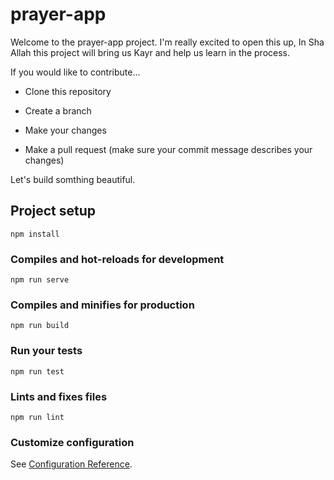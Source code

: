 # prayer-app

Welcome to the prayer-app project. I'm really excited to open this up, In Sha Allah this project will bring us Kayr and help us learn in the process.

If you would like to contribute...

- Clone this repository

- Create a branch

- Make your changes

- Make a pull request (make sure your commit message describes your changes)

Let's build somthing beautiful.

## Project setup

```
npm install
```

### Compiles and hot-reloads for development

```
npm run serve
```

### Compiles and minifies for production

```
npm run build
```

### Run your tests

```
npm run test
```

### Lints and fixes files

```
npm run lint
```

### Customize configuration

See [Configuration Reference](https://cli.vuejs.org/config/).

